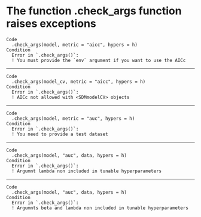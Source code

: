 # The function .check_args function raises exceptions

    Code
      .check_args(model, metric = "aicc", hypers = h)
    Condition
      Error in `.check_args()`:
      ! You must provide the `env` argument if you want to use the AICc

---

    Code
      .check_args(model_cv, metric = "aicc", hypers = h)
    Condition
      Error in `.check_args()`:
      ! AICc not allowed with <SDMmodelCV> objects

---

    Code
      .check_args(model, metric = "auc", hypers = h)
    Condition
      Error in `.check_args()`:
      ! You need to provide a test dataset

---

    Code
      .check_args(model, "auc", data, hypers = h)
    Condition
      Error in `.check_args()`:
      ! Argumnt lambda non included in tunable hyperparameters

---

    Code
      .check_args(model, "auc", data, hypers = h)
    Condition
      Error in `.check_args()`:
      ! Argumnts beta and lambda non included in tunable hyperparameters


